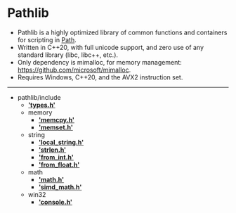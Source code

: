 # Pathlib

* Pathlib is a highly optimized library of common functions and containers for scripting in [Path](https://path.blog).
* Written in C++20, with full unicode support, and zero use of any standard library (libc, libc++, etc.).
* Only dependency is mimalloc, for memory management: https://github.com/microsoft/mimalloc.
* Requires Windows, C++20, and the AVX2 instruction set.

---------------------------

- pathlib/include
  - <b>['types.h'](https://path.blog/docs/types.html)</b>
  - memory
    - <b>['memcpy.h'](https://path.blog/docs/memcpy.html)</b>
    - <b>['memset.h'](https://path.blog/docs/memset.html)</b>
  - string
    - <b>['local_string.h'](https://path.blog/docs/local_string.html)</b>
    - <b>['strlen.h'](https://path.blog/docs/strlen.html)</b>
    - <b>['from_int.h'](https://path.blog/docs/from_int.html)</b>
    - <b>['from_float.h'](https://path.blog/docs/from_float.html)</b>
  - math
    - <b>['math.h'](https://path.blog/docs/math.html)</b>
    - <b>['simd_math.h'](https://path.blog/docs/simd_math.html)</b>
  - win32
    - <b>['console.h'](https://path.blog/docs/console.html)</b>
